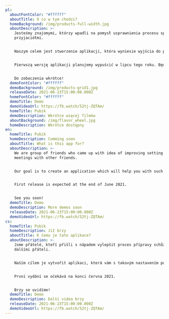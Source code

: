 ```yaml
---
pl:
  aboutFontColor: "#ffffff"
  aboutTitle: O co w tym chodzi?
  homeBackground: /img/products-full-width.jpg
  aboutDescription: >-
    Jesteśmy znajomymi, którzy wpadli na pomysł usprawnienia procesu spotkań z
    przyjaciółmi. 


    Naszym celem jest stworzenie aplikacji, która wyniesie wyjścia do pubów na wyższy poziom. Dzięki niej łatwiej skrzykniecie się ze znajomymi i nie ominie Was żadna impreza.


    Pierwszą wersję aplikacji planujemy wypuścić w lipcu tego roku. Będziemy Was informować o wszelkich postępach na bieżąco. Liczymy na Wasze opinie, dzięki którym będziemy mogli ulepszyć nasz produkt i upewnić się, że zmierzamy w dobrym kierunku.


    Do zobaczenia wkrótce!
  demoFontColor: "#ffffff"
  demoBackground: /img/products-grid1.jpg
  releaseDate: 2021-06-23T15:00:00.000Z
  homeFontColor: "#ffffff"
  demoTitle: Demo
  demoVideoUrl: https://fb.watch/52tj-ZQTAm/
  homeTitle: Pubik
  demoDescription: Wkrótce więcej filmów
  aboutBackground: /img/flavor_wheel.jpg
  homeDescription: Wkrótce dostępny
en:
  homeTitle: Pubik
  homeDescription: Comming soon
  aboutTitle: What is this app for?
  aboutDescription: >-
    We are group of friends who came up with idea of improving setting up
    meetings with other friends. 


    Our goal is to create an application which will help you with such setups with easy and fun way.


    First release is expected at the end of June 2021.


    See you soon!
  demoTitle: Demo
  demoDescription: More demos soon
  releaseDate: 2021-06-23T15:00:00.000Z
  demoVideoUrl: https://fb.watch/52tj-ZQTAm/
cs:
  homeTitle: Pubik
  homeDescription: Již brzy
  aboutTitle: K čemu je tato aplikace?
  aboutDescription: >-
    Jsme přátelé, kteří přišli s nápadem vylepšit proces přípravy schůzek s
    dalšími přáteli.


    Naším cílem je vytvořit aplikaci, která vám s takovým nastavením pomůže snadným a zábavným způsobem.


    První vydání se očekává na konci června 2021.


    Brzy se uvidíme!
  demoTitle: Demo
  demoDescription: Další videa brzy
  releaseDate: 2021-06-23T15:00:00.000Z
  demoVideoUrl: https://fb.watch/52tj-ZQTAm/
---
```

